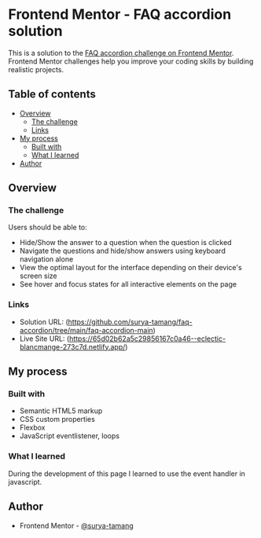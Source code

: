 # Frontend Mentor - FAQ accordion solution

This is a solution to the [FAQ accordion challenge on Frontend Mentor](https://www.frontendmentor.io/challenges/faq-accordion-wyfFdeBwBz). Frontend Mentor challenges help you improve your coding skills by building realistic projects. 

## Table of contents

- [Overview](#overview)
  - [The challenge](#the-challenge)
  - [Links](#links)
- [My process](#my-process)
  - [Built with](#built-with)
  - [What I learned](#what-i-learned)
- [Author](#author)


## Overview

### The challenge

Users should be able to:

- Hide/Show the answer to a question when the question is clicked
- Navigate the questions and hide/show answers using keyboard navigation alone
- View the optimal layout for the interface depending on their device's screen size
- See hover and focus states for all interactive elements on the page

### Links

- Solution URL: (https://github.com/surya-tamang/faq-accordion/tree/main/faq-accordion-main)
- Live Site URL: (https://65d02b62a5c29856167c0a46--eclectic-blancmange-273c7d.netlify.app/)

## My process

### Built with

- Semantic HTML5 markup
- CSS custom properties
- Flexbox
- JavaScript eventlistener, loops


### What I learned

During the development of this page I learned to use the event handler in javascript.



## Author

- Frontend Mentor - [@surya-tamang](https://www.frontendmentor.io/profile/surya-tamang)

